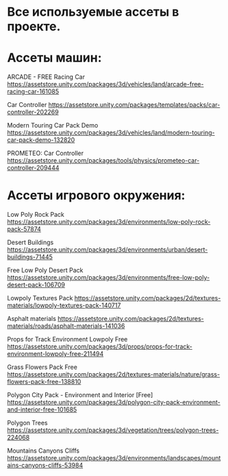 # Все используемые ассеты в проекте.

# Ассеты машин:

ARCADE - FREE Racing Car https://assetstore.unity.com/packages/3d/vehicles/land/arcade-free-racing-car-161085

Car Controller https://assetstore.unity.com/packages/templates/packs/car-controller-202269

Modern Touring Car Pack Demo https://assetstore.unity.com/packages/3d/vehicles/land/modern-touring-car-pack-demo-132820

PROMETEO: Car Controller https://assetstore.unity.com/packages/tools/physics/prometeo-car-controller-209444

# Ассеты игрового окружения: 

Low Poly Rock Pack https://assetstore.unity.com/packages/3d/environments/low-poly-rock-pack-57874

Desert Buildings https://assetstore.unity.com/packages/3d/environments/urban/desert-buildings-71445

Free Low Poly Desert Pack https://assetstore.unity.com/packages/3d/environments/free-low-poly-desert-pack-106709

Lowpoly Textures Pack https://assetstore.unity.com/packages/2d/textures-materials/lowpoly-textures-pack-140717

Asphalt materials https://assetstore.unity.com/packages/2d/textures-materials/roads/asphalt-materials-141036

Props for Track Environment Lowpoly Free https://assetstore.unity.com/packages/3d/props/props-for-track-environment-lowpoly-free-211494

Grass Flowers Pack Free https://assetstore.unity.com/packages/2d/textures-materials/nature/grass-flowers-pack-free-138810

Polygon City Pack - Environment and Interior [Free] https://assetstore.unity.com/packages/3d/polygon-city-pack-environment-and-interior-free-101685

Polygon Trees https://assetstore.unity.com/packages/3d/vegetation/trees/polygon-trees-224068

Mountains Canyons Cliffs https://assetstore.unity.com/packages/3d/environments/landscapes/mountains-canyons-cliffs-53984
